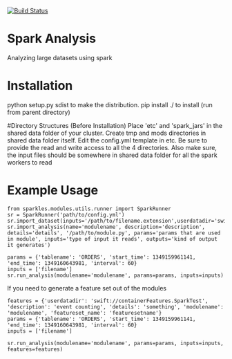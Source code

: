 [![Build Status](https://travis-ci.org/CSC-IT-Center-for-Science/spark-analysis.svg?branch=master)](https://travis-ci.org/CSC-IT-Center-for-Science/spark-analysis)

# Spark Analysis
Analyzing large datasets using spark 


# Installation
python setup.py sdist to make the distribution.
pip install ./<foldername> to install (run from parent directory)

#Directory Structures (Before Installation)
Place 'etc' and 'spark_jars' in the shared data folder of your cluster. Create tmp and mods directories in shared data folder itself. Edit the config.yml template in etc. Be sure to provide the read and write access to all the 4 directories.
Also make sure, the input files should be somewhere in shared data folder for all the spark workers to read

# Example Usage
```
from sparkles.modules.utils.runner import SparkRunner
sr = SparkRunner('path/to/config.yml')
sr.import_dataset(inputs='/path/to/filename.extension',userdatadir='swift://containerFiles.SparkTest',description='some',details='some')
sr.import_analysis(name='modulename', description='description', details='details', '/path/to/module.py', params='params that are used in module', inputs='type of input it reads', outputs='kind of output it generates')

params = {'tablename': 'ORDERS', 'start_time': 1349159961141, 'end_time': 1349160643981, 'interval': 60}
inputs = ['filename']
sr.run_analysis(modulename='modulename', params=params, inputs=inputs)
```
If you need to generate a feature set out of the modules
```
features = {'userdatadir': 'swift://containerFeatures.SparkTest', 'description': 'event counting', 'details': 'something', 'modulename': 'modulename', 'featureset_name': 'featuresetname'}
params = {'tablename': 'ORDERS', 'start_time': 1349159961141, 'end_time': 1349160643981, 'interval': 60}
inputs = ['filename']

sr.run_analysis(modulename='modulename', params=params, inputs=inputs, features=features)
```
